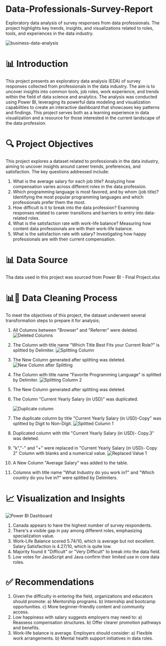 # Data-Professionals-Survey-Report
Exploratory data analysis of survey responses from data professionals. The project highlights key trends, insights, and visualizations related to roles, tools, and experiences in the data industry.

![business-data-analysis](https://github.com/user-attachments/assets/763a1d06-9358-4501-98e5-5f60d67a9bc2)

# 📊 Introduction
This project presents an exploratory data analysis (EDA) of survey responses collected from professionals in the data industry. The aim is to uncover insights into common tools, job roles, work experience, and trends within the field of data science and analytics. The analysis was conducted using Power BI, leveraging its powerful data modeling and visualization capabilities to create an interactive dashboard that showcases key patterns and findings. 
This project serves both as a learning experience in data visualization and a resource for those interested in the current landscape of the data profession.

# 🔍 Project Objectives
This project explores a dataset related to professionals in the data industry, aiming to uncover insights around career trends, preferences, and satisfaction. The key questions addressed include:
1. What is the average salary for each job title?
Analyzing how compensation varies across different roles in the data profession.
3. Which programming language is most favored, and by whom (job title)?
Identifying the most popular programming languages and which professionals prefer them the most.
4. How difficult is it to break into the data profession?
Examining responses related to career transitions and barriers to entry into data-related roles.
5. What is the satisfaction rate with work-life balance?
Measuring how content data professionals are with their work-life balance.
6. What is the satisfaction rate with salary?
Investigating how happy professionals are with their current compensation.

# 📊 Data Source
Tha data used in this project was sourced from Power BI - Final Project.xlsx

# 📊🧹 Data Cleaning Process
To meet the objectives of this project, the dataset underwent several transformation steps to prepare it for analysis;
1. All Columns between "Browser" and "Referrer" were deleted.
   ![Deleted Columns](https://github.com/user-attachments/assets/a4879de9-abeb-4cf4-b482-f9dffd64c99e)
2. The Column with title name "Which Title Best Fits your Current Role?" is splitted by Delimiter.
   ![Splitting Column](https://github.com/user-attachments/assets/d9e63ecb-a51f-4248-a472-463d132fa009)
3. The New Column generated after splitting was deleted.
   ![New Column after Splitting](https://github.com/user-attachments/assets/70306620-3f6e-4512-bacb-f5754dfe76f6)
4. The Column with title name "Favorite Programming Language" is splitted by Delimiter.
   ![Splitting Column 2](https://github.com/user-attachments/assets/62b8d7a2-8cd1-4bd0-a86b-b505a58cf20f)
5. The New Column generated after splitting was deleted.
6. The Column "Current Yearly Salary (in USD)" was duplicated.
   
   ![Duplicate column](https://github.com/user-attachments/assets/1ec5c0dd-d567-47ce-9377-8ba1d9550616)
8. The duplicate column by title "Current Yearly Salary (in USD)-Copy" was splitted by Digit to Non-Digit.
   ![Splitted Column 1](https://github.com/user-attachments/assets/23fcc2c8-8872-47a7-ba64-af835b665387)
9. Duplicated column with title "Current Yearly Salary (in USD)- Copy.3" was deleted.
10. "k","-" and "+" were replaced in "Current Yearly Salary (in USD)- Copy 2" Column with blanks and a numerical value.
    ![Replaced Value 1](https://github.com/user-attachments/assets/af994c93-d53d-4b1e-b8ea-0688e6005316)
11. A New Column "Average Salary" was added to the table.
12. Columns with title name "What Industry do you work in?" and "Which country do you live in?" were splitted by Delimiters.

# 📈 Visualization and Insights
![Power BI Dashboard](https://github.com/user-attachments/assets/72a2641a-5abd-4886-b378-02f5c3c283e4)

1. Canada appears to have the highest number of survey respondents.
2. There's a visible gap in pay among different roles, emphasizing specialization value.
3. Work-Life Balance scored 5.74/10, which is average but not excellent. Salary Satisfaction is 4.27/10, which is quite low.
4. Majority found it "Difficult" or "Very Difficult" to break into the data field.
5. Low votes for JavaScript and Java confirm their limited use in core data roles.

# ✅ Recommendations 
1. Given the difficulty in entering the field, organizations and educators should promote:
   a) Mentorship programs.
   b) Internship and bootcamp opportunities.
   c) More beginner-friendly content and community access.
2. Low happiness with salary suggests employers may need to:
   a) Reassess compensation structures.
   b) Offer clearer promotion pathways and benefits.
3. Work-life balance is average. Employers should consider:
   a) Flexible work arrangements.
   b) Mental health support initiatives in data roles.






